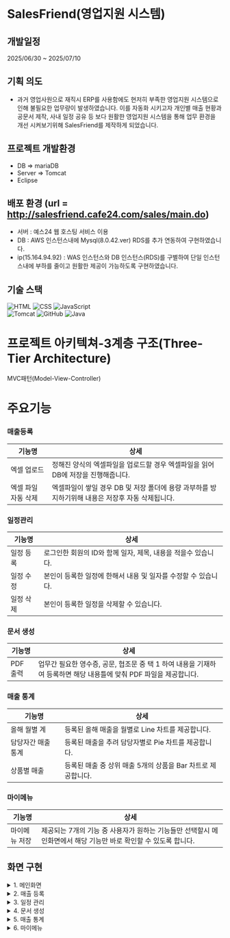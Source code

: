 # SalesFriend(영업지원 시스템)


## 개발일정
  2025/06/30 ~ 2025/07/10


## 기획 의도

- 과거 영업사원으로 재직시 ERP를 사용함에도 현저히 부족한 영업지원 시스템으로 인해 불필요한 업무량이 발생하였습니다.
    이를 자동화 시키고자 개인별 매출 현황과 공문서 제작, 사내 일정 공유 등 보다 원활한 영업지원 시스템을 통해 업무 환경을 개선 시켜보기위해 SalesFriend를 제작하게 되었습니다.

## 프로젝트 개발환경

- DB => mariaDB
- Server => Tomcat
- Eclipse


## 배포 환경 (url = http://salesfriend.cafe24.com/sales/main.do)
- 서버 : 예스24 웹 호스팅 서비스 이용
- DB : AWS 인스턴스내에 Mysql(8.0.42.ver) RDS를 추가 연동하여 구현하였습니다.
- ip(15.164.94.92) : WAS 인스턴스와 DB 인스턴스(RDS)를 구별하여 단일 인스턴스내에 부하를 줄이고 원활한 제공이 가능하도록 구현하였습니다.

## 기술 스택

![HTML](https://img.shields.io/badge/html5-E34F26?style=for-the-badge&logo=html5&logoColor=white)
![CSS](https://img.shields.io/badge/css-1572B6?style=for-the-badge&logo=css3&logoColor=white)
![JavaScript](https://img.shields.io/badge/javascript-F7DF1E?style=for-the-badge&logo=javascript&logoColor=black)
<br>
![Tomcat](https://img.shields.io/badge/apache%20tomcat-F8DC75?style=for-the-badge&logo=apache%20tomcat&logoColor=black)
![GitHub](https://img.shields.io/badge/github-181717?style=for-the-badge&logo=github&logoColor=white)
![Java](https://img.shields.io/badge/java-007396?style=for-the-badge&logo=java&logoColor=white)


# 프로젝트 아키텍쳐-3계층 구조(Three-Tier Architecture) 
MVC패턴(Model-View-Controller)

# 주요기능



### 매출등록

|기능명|상세|
|--|--|
|엑셀 업로드|정해진 양식의 엑셀파일을 업로드할 경우 엑셀파일을 읽어 DB에 저장을 진행해줍니다.|
|엑셀 파일 자동 삭제|엑셀파일이 쌓일 경우 DB 및 저장 폴더에 용량 과부하를 방지하기위해 내용은 저장후 자동 삭제됩니다. |


### 일정관리

|기능명|상세|
|--|--|
|일정 등록| 로그인한 회원의 ID와 함께 일자, 제목, 내용을 적을수 있습니다.|
|일정 수정| 본인이 등록한 일정에 한해서 내용 및 일자를 수정할 수 있습니다.|
|일정 삭제| 본인이 등록한 일정을 삭제할 수 있습니다. |


### 문서 생성

|기능명|상세|
|--|--|
|PDF 출력| 업무간 필요한 영수증, 공문, 협조문 중 택 1 하여 내용을 기재하여 등록하면 해당 내용틀에 맞춰 PDF 파일을 제공합니다.|


### 매출 통계

|기능명|상세|
|--|--|
|올해 월별 계|등록된 올해 매출을 월별로 Line 차트를 제공합니다.|
|담당자간 매출 통계|등록된 매출을 추려 담당자별로 Pie 차트를 제공합니다.|
|상품별 매출|등록된 매출 중 상위 매출 5개의 상품을 Bar 차트로 제공합니다.|

### 마이메뉴

|기능명|상세|
|--|--|
|마이메뉴 저장|제공되는 7개의 기능 중 사용자가 원하는 기능들만 선택할시 메인화면에서 해당 기능만 바로 확인할 수 있도록 합니다.|



## 화면 구현


<details>
<summary>
1. 메인화면
</summary>
<img width="1887" height="894" alt="Image" src="https://github.com/user-attachments/assets/a6ab7036-1296-4150-a096-1e42a7204e83" />
</details>

<details>
<summary>
2. 매출 등록
</summary>
<img width="1913" height="861" alt="Image" src="https://github.com/user-attachments/assets/91d9c79a-82c0-4b9c-8672-7c44cd95488d" alt="매출등록"/>
</details>

<details>
<summary>
3. 일정 관리
</summary>
<img width="1905" height="896" alt="Image" src="https://github.com/user-attachments/assets/213d59fd-d53c-4ddd-a466-fa8593c55c24" alt="일정관리" />
</details>

<details>
<summary>
4. 문서 생성
</summary>
<img width="1864" height="897" alt="Image" src="https://github.com/user-attachments/assets/59588cda-d610-46a6-82e9-fb93070b8206" alt="문서생" />
</details>

<details>
<summary>
5. 매출 통계
</summary>
<img width="1890" height="896" alt="Image" src="https://github.com/user-attachments/assets/40ee5f61-bee6-4dac-a54a-beff8929c83f" />
</details>


<details>
<summary>
6. 마이메뉴
</summary>
<img width="1900" height="903" alt="Image" src="https://github.com/user-attachments/assets/6645c72e-6ff8-4ee9-9ec3-c414453270b0" alt="마이메뉴" />
</details>
